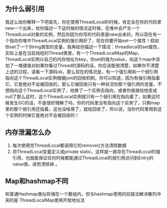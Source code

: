 ## 为什么弱引用

我这么给你解释一下吧首先，你在使用ThreadLocal的时候，肯定会在你的代码里new一个出来，给你描述一下这时候的情况这时候，在堆中会产生一个ThreadLocal对象的实例，然后你因为你写的代码里是new出来的，所以现在有一个指向你堆中ThreadLocal实例的强引用好了，现在你要开始set一个属性！假如你set了一个String类型的变量，我再给你描述一下情况：threadlocal的set属性，实际上是在当前线程的Thread类里，有一个ThreadLocalMap的Map，ThreadLocal实例以自己的内存地址为key，你set的值为value，向这个map中添加了一堆键值对如果你看过Thread的源码的话，你应该能很清楚，如果你不清楚上述的过程，请看一下源码ok，那么现在的情况是，有一个强引用和一个弱引用指向这个ThreadLocal实例根据jvm的回收机制，你可以知道，因为有强引用指着它，它是绝对不会被回收的，那么它被回收只有一种状况你那个强引用的变量，不想指向这个ThreadLocal实例了，他换了一个实例去指向，或者你直接给他变成null了那么这时，这个ThreadLocal实例就只有一个弱引用在指向着了，如果这时候发生GC的话，不是很好理解了吗，你的代码里没有指向这个实例了，只剩map里的那个弱引用还指着，这也没啥用了，就给回收了，所以说，当你代码里用到这个实例的时候它是绝对不会被回收的！

## 内存泄漏怎么办
1. 每次使用完ThreadLocal都调用它的remove()方法清除数据
2. 将ThreadLocal变量定义成private static，这样就一直存在ThreadLocal的强引用，也就能保证任何时候都能通过ThreadLocal的弱引用访问到Entry的value值，进而清除掉 。

## Map和hashmap不同
和普通Hashmap类似存储在一个数组内，但与hashmap使用的拉链法解决散列冲突的是 ThreadLocalMap使用开放地址法